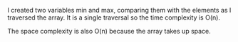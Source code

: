 I created two variables min and max, comparing them with the elements as I traversed
the array.  It is a single traversal so the time complexity is O(n).

The space complexity is also O(n) because the array takes up space.  